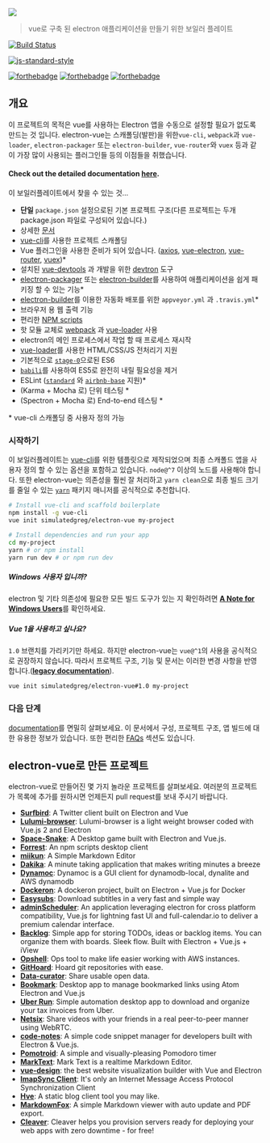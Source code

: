 ![](../images/logo.png)

> vue로 구축 된 electron 애플리케이션을 만들기 위한 보일러 플레이트

[![Build Status](https://semaphoreci.com/api/v1/simulatedgreg/electron-vue/branches/master/badge.svg)](https://semaphoreci.com/simulatedgreg/electron-vue)

[![js-standard-style](https://cdn.rawgit.com/feross/standard/master/badge.svg)](https://github.com/feross/standard)

[![forthebadge](http://forthebadge.com/images/badges/built-with-love.svg)](http://forthebadge.com) [![forthebadge](http://forthebadge.com/images/badges/uses-js.svg)](http://forthebadge.com) [![forthebadge](http://forthebadge.com/images/badges/makes-people-smile.svg)](http://forthebadge.com)

## 개요

이 프로젝트의 목적은 vue를 사용하는 Electron 앱을 수동으로 설정할 필요가 없도록 만드는 것 입니다. electron-vue는 스캐폴딩(발판)을 위한`vue-cli`, `webpack`과 `vue-loader`, `electron-packager` 또는 `electron-builder`, `vue-router`와 `vuex` 등과 같이 가장 많이 사용되는 플러그인들 등의 이점들을 취했습니다.

#### Check out the detailed documentation [here](https://simulatedgreg.gitbooks.io/electron-vue/content/index.html).

이 보일러플레이트에서 찾을 수 있는 것...

* **단일** `package.json` 설정으로된 기본 프로젝트 구조(다른 프로젝트는 두개 package.json 파일로 구성되어 있습니다.)
* 상세한 [문서](https://simulatedgreg.gitbooks.io/electron-vue/content/)
*  [vue-cli](https://github.com/vuejs/vue-cli)를 사용한 프로젝트 스캐폴딩
* Vue 플러그인을 사용한 준비가 되어 있습니다. \([axios](https://github.com/mzabriskie/axios), [vue-electron](https://github.com/SimulatedGREG/vue-electron), [vue-router](https://github.com/vuejs/vue-router), [vuex](https://github.com/vuejs/vuex)\)\*
* 설치된 [vue-devtools](https://github.com/vuejs/vue-devtools) 과 개발을 위한 [devtron](https://github.com/electron/devtron) 도구 
* [electron-packager](https://github.com/electron-userland/electron-packager) 또는 [electron-builder](https://github.com/electron-userland/electron-builder)를 사용하여 애플리케이션을 쉽게 패키징 할 수 있는 기능\*
* [electron-builder](https://github.com/electron-userland/electron-builder)를 이용한 자동화 배포를 위한 `appveyor.yml` 과  `.travis.yml`\*
* 브라우저 용 웹 출력 기능
* 편리한 [NPM scripts](https://simulatedgreg.gitbooks.io/electron-vue/content/en/npm_scripts.html)
* 핫 모듈 교체로 [webpack](https://github.com/webpack/webpack) 과 [vue-loader](https://github.com/vuejs/vue-loader) 사용
* electron의 메인 프로세스에서 작업 할 때 프로세스 재시작
* [vue-loader](https://github.com/vuejs/vue-loader/)를 사용한 HTML/CSS/JS 전처리기 지원
* 기본적으로 [`stage-0`](https://babeljs.io/docs/plugins/preset-stage-0/)으로된 ES6 
* [`babili`](https://github.com/babel/babili)를 사용하여 ES5로 완전히 내릴 필요성을 제거
* ESLint \([`standard`](https://github.com/feross/standard) 와 [`airbnb-base`](https://github.com/airbnb/javascript) 지원\)\*
* \(Karma + Mocha 로\) 단위 테스팅 *
* \(Spectron + Mocha 로\) End-to-end 테스팅 \*

\* vue-cli 스캐폴딩 중 사용자 정의 가능

### 시작하기

이 보일러플레이트는 [vue-cli](https://github.com/vuejs/vue-cli)를 위한 템플릿으로 제작되었으며 최종 스캐폴드 앱을 사용자 정의 할 수 있는 옵션을 포함하고 있습니다. `node@^7` 이상의 노드를 사용해야 합니다. 또한 electron-vue는 의존성을 훨씬 잘 처리하고 `yarn clean`으로 최종 빌드 크기를 줄일 수 있는 [`yarn`](https://yarnpkg.org) 패키지 매니저를 공식적으로 추천합니다.

```bash
# Install vue-cli and scaffold boilerplate
npm install -g vue-cli
vue init simulatedgreg/electron-vue my-project

# Install dependencies and run your app
cd my-project
yarn # or npm install
yarn run dev # or npm run dev
```

##### Windows 사용자 입니까?

electron 및 기타 의존성에 필요한 모든 빌드 도구가 있는 지 확인하려면 [**A Note for Windows Users**](https://simulatedgreg.gitbooks.io/electron-vue/content/ko/getting_started.html#a-note-for-windows-users)를 확인하세요.

##### Vue 1을 사용하고 싶나요?

 `1.0` 브랜치를 가리키기만 하세요. 하지만 electron-vue는 `vue@^1`의 사용을 공식적으로 권장하지 않습니다. 따라서 프로젝트 구조, 기능 및 문서는 이러한 변경 사항을 반영합니다.([**legacy documentation**](https://github.com/SimulatedGREG/electron-vue/tree/1.0/docs)).

```bash
vue init simulatedgreg/electron-vue#1.0 my-project
```

### 다음 단계

[documentation](https://simulatedgreg.gitbooks.io/electron-vue/content/)를 면밀히 살펴보세요. 이 문서에서 구성, 프로젝트 구조, 앱 빌드에 대한 유용한 정보가 있습니다. 또한 편리한 [FAQs](https://simulatedgreg.gitbooks.io/electron-vue/content/en/faqs.html) 섹션도 있습니다.


## electron-vue로 만든 프로젝트
electron-vue로 만들어진 몇 가지 놀라운 프로젝트를 살펴보세요. 여러분의 프로젝트가 목록에 추가를 원하시면 언제든지 pull request를 보내 주시기 바랍니다.

* [**Surfbird**](https://github.com/surfbirdapp/surfbird): A Twitter client built on Electron and Vue
* [**Lulumi-browser**](https://github.com/qazbnm456/lulumi-browser): Lulumi-browser is a light weight browser coded with Vue.js 2 and Electron
* [**Space-Snake**](https://github.com/ilyagru/Space-Snake): A Desktop game built with Electron and Vue.js.
* [**Forrest**](https://github.com/stefanjudis/forrest): An npm scripts desktop client
* [**miikun**](https://github.com/hiro0218/miikun): A Simple Markdown Editor
* [**Dakika**](https://github.com/raj347/Dakika): A minute taking application that makes writing minutes a breeze
* [**Dynamoc**](https://github.com/ieiayaobb/dynamoc): Dynamoc is a GUI client for dynamodb-local, dynalite and AWS dynamodb
* [**Dockeron**](https://github.com/dockeron/dockeron): A dockeron project, built on Electron + Vue.js for Docker
* [**Easysubs**](https://github.com/matiastucci/easysubs): Download subtitles in a very fast and simple way
* [**adminScheduler**](https://github.com/danieltoorani/adminScheduler): An application leveraging electron for cross platform compatibility, Vue.js for lightning fast UI and full-calendar.io to deliver a premium calendar interface.
* [**Backlog**](https://github.com/czytelny/backlog): Simple app for storing TODOs, ideas or backlog items. You can organize them with boards. Sleek flow. Built with Electron + Vue.js + iView
* [**Opshell**](https://github.com/ricktbaker/opshell): Ops tool to make life easier working with AWS instances.
* [**GitHoard**](https://github.com/jojobyte/githoard): Hoard git repositories with ease.
* [**Data-curator**](https://github.com/ODIQueensland/data-curator): Share usable open data.
* [**Bookmark**](https://github.com/mrgodhani/bookmark): Desktop app to manage bookmarked links using Atom Electron and Vue.js
* [**Uber Run**](https://github.com/break-enter/uberrun): Simple automation desktop app to download and organize your tax invoices from Uber.
* [**Netsix**](https://github.com/pulsardev/netsix): Share videos with your friends in a real peer-to-peer manner using WebRTC.
* [**code-notes**](https://github.com/lauthieb/code-notes): A simple code snippet manager for developers built with Electron & Vue.js.
* [**Pomotroid**](https://github.com/Splode/pomotroid): A simple and visually-pleasing Pomodoro timer
* [**MarkText**](https://github.com/marktext/marktext): Mark Text is a realtime Markdown Editor.
* [**vue-design**](https://github.com/L-Chris/vue-design): the best website visualization builder with Vue and Electron
* [**ImapSync Client**](https://github.com/ridaamirini/ImapSyncClient): It's only an Internet Message Access Protocol Synchronization Client
* [**Hve**](https://github.com/hellohve/hve): A static blog client tool you may like.
* [**MarkdownFox**](https://github.com/lx4r/markdownfox): A simple Markdown viewer with auto update and PDF export.
* [**Cleaver**](https://getcleaver.com/): Cleaver helps you provision servers ready for deploying your web apps with zero downtime - for free!

